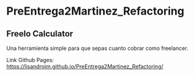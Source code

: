 # PreEntrega2Martinez_Refactoring

## Freelo Calculator

Una herramienta simple para que sepas cuanto cobrar como freelancer.

Link Github Pages:
https://lisandrojm.github.io/PreEntrega2Martinez_Refactoring/
